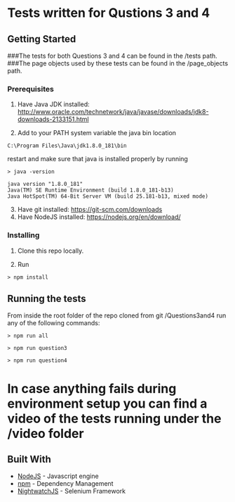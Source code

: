 # Tests written for Qustions 3 and 4

## Getting Started

###The tests for both Questions 3 and 4 can be found in the /tests path.
###The page objects used by these tests can be found in the /page_objects path.


### Prerequisites

1. Have Java JDK installed: http://www.oracle.com/technetwork/java/javase/downloads/jdk8-downloads-2133151.html

2. Add to your PATH system variable the java bin location
```
C:\Program Files\Java\jdk1.8.0_181\bin
```

restart and make sure that java is installed properly by running

```
> java -version

java version "1.8.0_181"
Java(TM) SE Runtime Environment (build 1.8.0_181-b13)
Java HotSpot(TM) 64-Bit Server VM (build 25.181-b13, mixed mode)
```
3. Have git installed: https://git-scm.com/downloads
4. Have NodeJS installed: https://nodejs.org/en/download/

### Installing

1. Clone this repo locally.

2. Run 
```
> npm install
```

## Running the tests

From inside the root folder of the repo cloned from git /Questions3and4 run any of the following commands:
```
> npm run all
```
```
> npm run question3
```
```
> npm run question4
```

# In case anything fails during environment setup you can find a video of the tests running under the /video folder

## Built With

* [NodeJS](https://nodejs.org/en/) - Javascript engine
* [npm](https://www.npmjs.com/) - Dependency Management
* [NightwatchJS](http://nightwatchjs.org/) - Selenium Framework


